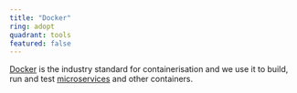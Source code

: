 ```yaml
---
title: "Docker"
ring: adopt
quadrant: tools
featured: false
---
```


[Docker](https://www.docker.com/) is the industry standard for containerisation and we use it to build, run and test [microservices](/methods-and-patterns/microservices) and other containers.
